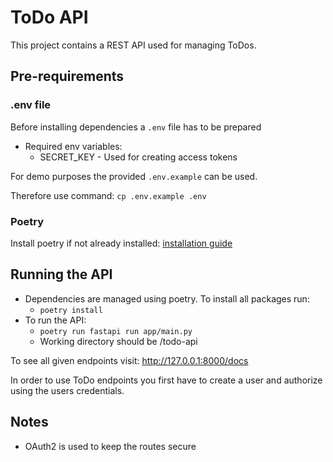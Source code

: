 # ToDo API 

This project contains a REST API used for managing ToDos.

## Pre-requirements 

### .env file 
Before installing dependencies a ``.env`` file has to be prepared 
- Required env variables:
  - SECRET_KEY - Used for creating access tokens 

For demo purposes the provided ``.env.example`` can be used.

Therefore use command: ``cp .env.example .env``

### Poetry
Install poetry if not already installed: [installation guide ](https://python-poetry.org/docs/#installation)

## Running the API

- Dependencies are managed using poetry. To install all packages run:
  - ``poetry install``
- To run the API:
  - ``poetry run fastapi run app/main.py``
  - Working directory should be /todo-api
  
To see all given endpoints visit: http://127.0.0.1:8000/docs

In order to use ToDo endpoints you first have to create a user
and authorize using the users credentials.

## Notes

- OAuth2 is used to keep the routes secure